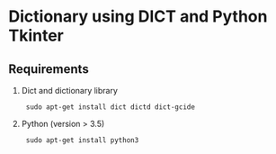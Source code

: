 # Dictionary using DICT and Python Tkinter
	
## Requirements
1. Dict and dictionary library
		
		sudo apt-get install dict dictd dict-gcide
	
2. Python (version > 3.5)
		
		sudo apt-get install python3


